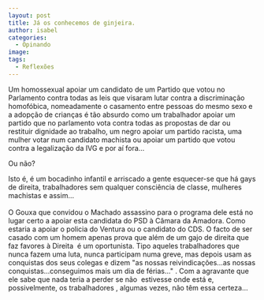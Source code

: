 ```yaml
---
layout: post
title: Já os conhecemos de ginjeira.
author: isabel
categories:
  - Opinando
image:
tags:
  - Reflexões
---
```

Um homossexual apoiar um candidato de um Partido que votou no Parlamento contra todas as leis que visaram lutar contra a discrimina&ccedil;&atilde;o homof&oacute;bica, nomeadamente o casamento entre pessoas do mesmo sexo e a adop&ccedil;&atilde;o de crian&ccedil;as é t&atilde;o absurdo como um trabalhador apoiar um partido que no parlamento vota contra todas as propostas de dar ou restituir dignidade ao trabalho, um negro apoiar um partido racista, uma mulher votar num candidato machista ou apoiar um partido que votou contra a legaliza&ccedil;&atilde;o da IVG e por a&iacute; fora…

Ou n&atilde;o?

Isto é, é um bocadinho infantil e arriscado a gente esquecer-se que h&aacute; gays de direita, trabalhadores sem qualquer consci&ecirc;ncia de classe, mulheres machistas e assim…<br><br>O Gouxa que convidou o Machado assassino para o programa dele est&aacute; no lugar certo a apoiar esta candidata do PSD &agrave; C&acirc;mara da Amadora. Como estaria a apoiar o policia do Ventura ou o candidato do CDS. O facto de ser casado com um homem apenas prova que além de um gajo de direita que faz favores &agrave; Direita&nbsp; é um oportunista. Tipo aqueles trabalhadores que nunca fazem uma luta, nunca participam numa greve, mas depois usam as conquistas dos seus colegas e dizem "as nossas reivindica&ccedil;&otilde;es…as nossas conquistas…conseguimos mais um dia de férias…" . Com a agravante que ele sabe que nada teria a perder se n&atilde;o&nbsp; estivesse onde est&aacute; e, possivelmente, os trabalhadores , algumas vezes, n&atilde;o t&ecirc;m essa certeza…
